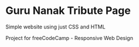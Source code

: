 # Guru Nanak Tribute Page
 Simple website using just CSS and HTML

Project for freeCodeCamp - Responsive Web Design